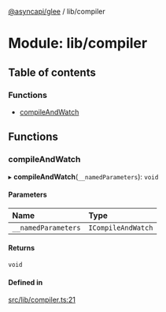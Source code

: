 [@asyncapi/glee](../README.md) / lib/compiler

# Module: lib/compiler

## Table of contents

### Functions

- [compileAndWatch](lib_compiler.md#compileandwatch)

## Functions

### compileAndWatch

▸ **compileAndWatch**(`__namedParameters`): `void`

#### Parameters

| Name | Type |
| :------ | :------ |
| `__namedParameters` | `ICompileAndWatch` |

#### Returns

`void`

#### Defined in

[src/lib/compiler.ts:21](https://github.com/sudoshreyansh/glee/blob/8a5a06a/src/lib/compiler.ts#L21)

